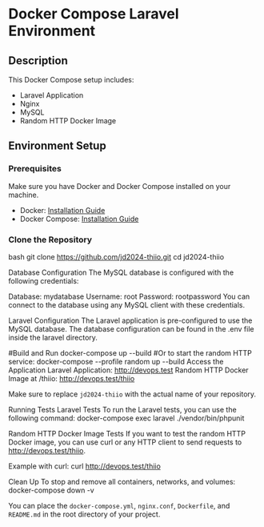 # Docker Compose Laravel Environment

## Description

This Docker Compose setup includes:

- Laravel Application
- Nginx
- MySQL
- Random HTTP Docker Image

## Environment Setup

### Prerequisites

Make sure you have Docker and Docker Compose installed on your machine.

- Docker: [Installation Guide](https://docs.docker.com/get-docker/)
- Docker Compose: [Installation Guide](https://docs.docker.com/compose/install/)

### Clone the Repository

bash
git clone https://github.com/jd2024-thiio.git
cd jd2024-thiio

Database Configuration
The MySQL database is configured with the following credentials:

Database: mydatabase
Username: root
Password: rootpassword
You can connect to the database using any MySQL client with these credentials.

Laravel Configuration
The Laravel application is pre-configured to use the MySQL database. The database configuration can be found in the .env file inside the laravel directory.


#Build and Run
docker-compose up --build
#Or to start the random HTTP service:
docker-compose --profile random up --build
Access the Application
Laravel Application: http://devops.test
Random HTTP Docker Image at /thiio: http://devops.test/thiio


Make sure to replace `jd2024-thiio` with the actual name of your repository.


Running Tests
Laravel Tests
To run the Laravel tests, you can use the following command:
docker-compose exec laravel ./vendor/bin/phpunit

Random HTTP Docker Image Tests
If you want to test the random HTTP Docker image, you can use curl or any HTTP client to send requests to http://devops.test/thiio.

Example with curl:
curl http://devops.test/thiio

Clean Up
To stop and remove all containers, networks, and volumes:
docker-compose down -v



You can place the `docker-compose.yml`, `nginx.conf`, `Dockerfile`, and `README.md` in the root directory of your project.
